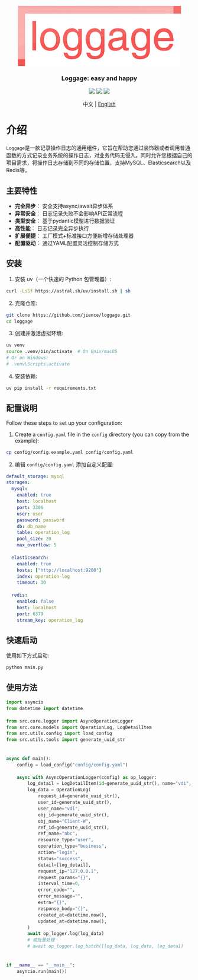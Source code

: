 <a name="readme-top"></a>

<div align="center">
  <img src="./loggage.png" align="center" width="441" alt="Project icon">
  <h3 align="center">Loggage: easy and happy</h3>
</div>

<div align="center">
  <img src="https://img.shields.io/badge/uv-32173c?logo=uv&logoColor=fff">
  <img src="https://img.shields.io/badge/Ruff-6340ac?logo=Ruff&logoColor=fff">
  <img src="https://img.shields.io/badge/Python-3.10-34D058">
  <p align="center">
    中文 | <a href="README.md">English</a>
  </p>
</div>

# 介绍

`Loggage`是一款记录操作日志的通用组件，它旨在帮助您通过装饰器或者调用普通函数的方式记录业务系统的操作日志，对业务代码无侵入。同时允许您根据自己的项目需求，将操作日志存储到不同的存储位置，支持MySQL、Elasticsearch以及Redis等。

## 主要特性

- **完全异步**： 安全支持async/await异步体系
- **异常安全**： 日志记录失败不会影响API正常流程
- **类型安全**： 基于pydantic模型进行数据验证
- **高性能**： 日志记录完全异步执行
- **扩展便捷**： 工厂模式+标准接口方便新增存储处理器
- **配置驱动**： 通过YAML配置灵活控制存储方式

## 安装

1. 安装 uv（一个快速的 Python 包管理器）:

```bash
curl -LsSf https://astral.sh/uv/install.sh | sh
```

2. 克隆仓库:

```bash
git clone https://github.com/jience/loggage.git
cd loggage
```

3. 创建并激活虚拟环境:

```bash
uv venv
source .venv/bin/activate  # On Unix/macOS
# Or on Windows:
# .venv\Scripts\activate
```

4. 安装依赖:

```bash
uv pip install -r requirements.txt
```

## 配置说明

Follow these steps to set up your configuration:

1. Create a `config.yaml` file in the `config` directory (you can copy from the example):

```bash
cp config/config.example.yaml config/config.yaml
```

2. 编辑 `config/config.yaml` 添加自定义配置:

```yaml
default_storage: mysql
storages:
  mysql:
    enabled: true
    host: localhost
    port: 3306
    user: user
    password: password
    db: db_name
    table: operation_log
    pool_size: 20
    max_overflow: 5

  elasticsearch:
    enabled: true
    hosts: ["http://localhost:9200"]
    index: operation-log
    timeout: 30

  redis:
    enabled: false
    host: localhost
    port: 6379
    stream_key: operation_log
```

## 快速启动

使用如下方式启动:

```bash
python main.py
```

## 使用方法

```python
import asyncio
from datetime import datetime

from src.core.logger import AsyncOperationLogger
from src.core.models import OperationLog, LogDetailItem
from src.utils.config import load_config
from src.utils.tools import generate_uuid_str


async def main():
    config = load_config("config/config.yaml")

    async with AsyncOperationLogger(config) as op_logger:
        log_detail = LogDetailItem(id=generate_uuid_str(), name="vdi", type="admin")
        log_data = OperationLog(
            request_id=generate_uuid_str(),
            user_id=generate_uuid_str(),
            user_name="vdi",
            obj_id=generate_uuid_str(),
            obj_name="Client-W",
            ref_id=generate_uuid_str(),
            ref_name="abc",
            resource_type="user",
            operation_type="business",
            action="login",
            status="success",
            detail=[log_detail],
            request_ip="127.0.0.1",
            request_params="{}",
            interval_time=0,
            error_code="",
            error_message="",
            extra="{}",
            response_body="{}",
            created_at=datetime.now(),
            updated_at=datetime.now(),
        )
        await op_logger.log(log_data)
        # 或批量处理
        # await op_logger.log_batch([log_data, log_data, log_data])


if __name__ == "__main__":
    asyncio.run(main())
```